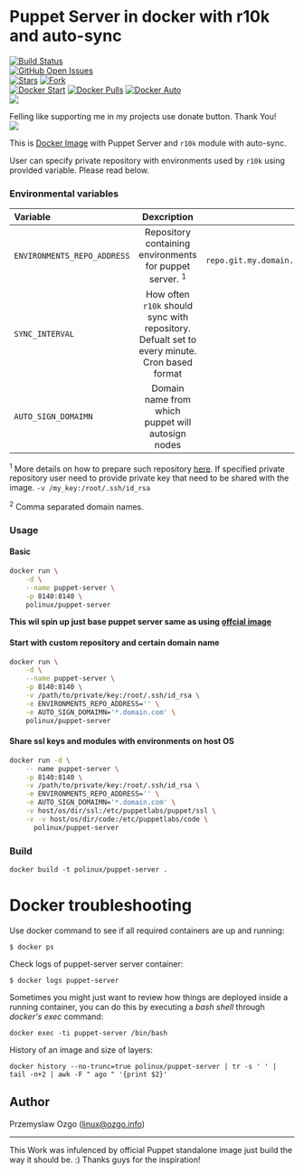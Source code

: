# Puppet Server in docker with r10k and auto-sync

[![Build Status](https://travis-ci.org/pozgo/docker-puppet-server.svg)](https://travis-ci.org/pozgo/docker-puppet-server)  
[![GitHub Open Issues](https://img.shields.io/github/issues/pozgo/docker-puppet-server.svg)](https://github.com/pozgo/docker-puppet-server/issues)  
[![Stars](https://img.shields.io/github/stars/pozgo/docker-puppet-server.svg?style=social&label=Stars)]()
[![Fork](https://img.shields.io/github/forks/pozgo/docker-puppet-server.svg?style=social&label=Fork)]()  
[![Docker Start](https://img.shields.io/docker/stars/polinux/puppet-server.svg)](https://hub.docker.com/r/polinux/puppet-server)
[![Docker Pulls](https://img.shields.io/docker/pulls/polinux/puppet-server.svg)](https://hub.docker.com/r/polinux/puppet-server)
[![Docker Auto](https://img.shields.io/docker/automated/polinux/puppet-server.svg)](https://hub.docker.com/r/polinux/puppet-server)  
[![](https://img.shields.io/github/release/pozgo/docker-puppet-server.svg)](http://microbadger.com/images/polinux/puppet-server)


Felling like supporting me in my projects use donate button. Thank You!  
[![](https://img.shields.io/badge/donate-PayPal-blue.svg)](https://www.paypal.me/POzgo)

This is [Docker Image](https://registry.hub.docker.com/u/polinux/puppet-server/) with Puppet Server and `r10k` module with auto-sync. 

User can specify private repository with environments used by `r10k` using provided variable. Please read below. 

### Environmental variables

|Variable|Dexcription|Example|
|:--|:-:|--:|
|`ENVIRONMENTS_REPO_ADDRESS`|Repository containing environments for puppet server. <sup>1</sup>|`ssh://git@my-repo.git.my.domain.com/puppet/environments.git`|
|`SYNC_INTERVAL`|How often `r10k` should sync with repository. Defualt set to every minute. Cron based format|`* * * * *`|
|`AUTO_SIGN_DOMAIMN`|Domain name from which puppet will autosign nodes|`*.domain.com,domain.com`<sup>2</sup>|

<sup>1</sup> More details on how to prepare such repository [here](https://github.com/puppetlabs/control-repo). If specified private repository user need to provide private key that need to be shared with the image. `-v /my_key:/root/.ssh/id_rsa`

<sup>2</sup> Comma separated domain names.

### Usage

#### Basic 

```bash
docker run \
    -d \
    --name puppet-server \
    -p 8140:8140 \
    polinux/puppet-server
```

**This wil spin up just base puppet server same as using [offcial image](https://hub.docker.com/r/puppet/puppetserver-standalone/)**

#### Start with custom repository and certain domain name

```bash
docker run \
    -d \
    --name puppet-server \
    -p 8140:8140 \
    -v /path/to/private/key:/root/.ssh/id_rsa \
    -e ENVIRONMENTS_REPO_ADDRESS='' \
    -e AUTO_SIGN_DOMAIMN='*.domain.com' \
    polinux/puppet-server
```

#### Share ssl keys and modules with environments on host OS

```bash
docker run -d \
    -- name puppet-server \
    -p 8140:8140 \
    -v /path/to/private/key:/root/.ssh/id_rsa \
    -e ENVIRONMENTS_REPO_ADDRESS='' \
    -e AUTO_SIGN_DOMAIMN='*.domain.com' \
    -v host/os/dir/ssl:/etc/puppetlabs/puppet/ssl \
    -v -v host/os/dir/code:/etc/puppetlabs/code \
      polinux/puppet-server
```


### Build

    docker build -t polinux/puppet-server .

Docker troubleshooting
======================

Use docker command to see if all required containers are up and running:
```
$ docker ps
```

Check logs of puppet-server server container:
```
$ docker logs puppet-server
```

Sometimes you might just want to review how things are deployed inside a running
 container, you can do this by executing a _bash shell_ through _docker's
 exec_ command:
```
docker exec -ti puppet-server /bin/bash
```

History of an image and size of layers:
```
docker history --no-trunc=true polinux/puppet-server | tr -s ' ' | tail -n+2 | awk -F " ago " '{print $2}'
```

## Author

Przemyslaw Ozgo (<linux@ozgo.info>)

---

This Work was infulenced by official Puppet standalone image just build the way it should be. :) Thanks guys for the inspiration!